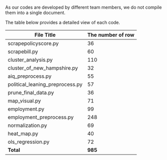 As our codes are developed by different team members, we do not compile them into a single document. 

The table below provides a detailed view of each code.

File Title | The number of row |
--- | --- |
scrapepolicyscore.py | 36
scrapebill.py | 60
cluster_analysis.py | 110 	
cluster_of_new_hampshire.py | 32 	
aiq_preprocess.py | 55 	
political_leaning_preprocess.py | 57 	
prune_final_data.py | 36 	
map_visual.py | 71
employment.py | 99
employment_preprocess.py | 248
normalization.py | 69
heat_map.py | 40
ols_regression.py | 72
**Total** | **985**

